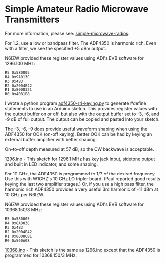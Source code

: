 # Simple Amateur Radio Microwave Transmitters

For more information, please see:
[simple-microwave-radios](https://github.com/drewarnett/simple-microwave-radios/wiki).

For 1.2, use a low or bandpass filter.  The ADF4350 is harmonic rich.  Even
with a filter, we see the specified +5 dBm output.

N6IZW provided these register values using ADI's EVB software for 1296.100 MHz:

```
R5 0x580005
R4 0x9A013C
R3 0x4B3
R2 0x2004E42
R1 0x8008321
R0 0x4081E8
```

I wrote a python program [adf4350-r4-keying.py](adf4350-r4-keying.py) to
generate #define statements to use in an Arduino sketch.  This provides
register values with the output buffer on or off, but also with the output
buffer set to -3, -6, and -9 dB of full output.  The output can be copied and
pasted into your sketch.

The -3, -6, -9 does provide useful waveform shaping when using the ADF4350 for
OOK (on-off keying).  Better OOK can be had by keying an external buffer
amplifier with better shaping.

On-to-off depth measured at 57 dB, so the CW backwave is acceptable.

[1296.ino](1296/1296.ino) - This sketch for 1296.1 MHz has key jack input,
sidetone output and built in LED indicator, and some shaping.

For 10 GHz, the ADF4350 is programmed to 1/3 of the desired frequency.  Use this
with W1GHZ's 10 GHz LO tripler board.  (Paul reported good results keying the
last two amplifier stages.)  Or, if you use a high pass filter, the harmonic
rich ADF4350 provides a very useful 3rd harmonic of -11 dBm at 10 GHz per
N6IZW.

N6IZW provided these register values using ADI's EVB software for 10368.150/3
MHz:
```
R5 0x580005
R4 0x8A003C
R3 0x4B3
R2 0x2004E42
R1 0x8008C81
R0 0x560A08
```

[10368.ino](10368/10368.ino) - This sketch is the same as 1296.ino except that
the ADF4350 is programmed for 10368.150/3 MHz.

